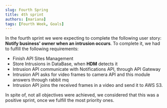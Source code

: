 ```yaml
---
slug: Fourth Spring 
title: 4th sprint 
authors: [mariana]
tags: [Fourth Week, Goals]
---
```


In the fourth sprint we were expecting to complete the following user story:
**Notify business' owner when an intrusion occurs**. To complete it, we had to fulfill the following requirements:
* Finish API Sites Management
* Store Intrusions in DataBase, when **HDM** detects it
* Intrusion API communicate with Notifications API, through API Gateway
* Intrusion API asks for video frames to camera API and this module answers through rabbit mq
* Intrusion API joins the received frames in a video and send it to AWS S3.


In spite of, not all objectives were achieved, we considered that this was a positive sprint, once we fulfill the most priority ones.






